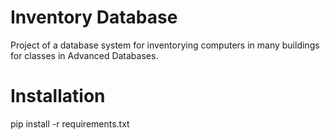 # Inventory Database
Project of a database system for inventorying computers in many buildings for classes in Advanced Databases.

# Installation
pip install -r requirements.txt
